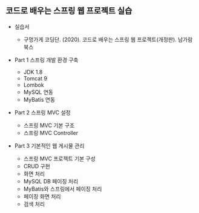 ## 코드로 배우는 스프링 웹 프로젝트 실습

+ 실습서
  + 구멍가게 코딩단. (2020). 코드로 배우는 스프링 웹 프로젝트(개정판). 남가람북스

+ Part 1 스프링 개발 환경 구축
  + JDK 1.8
  + Tomcat 9
  + Lombok
  + MySQL 연동
  + MyBatis 연동

+ Part 2 스프링 MVC 설정
  + 스프링 MVC 기본 구조
  + 스프링 MVC Controller

+ Part 3 기본적인 웹 게시물 관리
  + 스프링 MVC 프로젝트 기본 구성
  + CRUD 구현
  + 화면 처리
  + MySQL DB 페이징 처리
  + MyBatis와 스프링에서 페이징 처리
  + 페이징 화면 처리
  + 검색 처리
